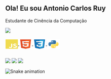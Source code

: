 ## Ola! Eu sou Antonio Carlos Ruy 
 Estudante de Cinência da Computação


<div align="Left">
  <a href="https://github.com/Antoniocruy">
  <img height="180em" src="https://github-readme-stats.vercel.app/api?username=Antoniocruy&show_icons=true&theme=dark&include_all_commits=true&count_private=true"/>
</div>

<div style="display: inline_block"><br>

  <img align="center" alt="Rafa-Js" height="30" width="40" src="https://raw.githubusercontent.com/devicons/devicon/master/icons/javascript/javascript-plain.svg">
  <img align="center" alt="Rafa-HTML" height="30" width="40" src="https://raw.githubusercontent.com/devicons/devicon/master/icons/html5/html5-original.svg">
  <img align="center" alt="Rafa-CSS" height="30" width="40" src="https://raw.githubusercontent.com/devicons/devicon/master/icons/css3/css3-original.svg">
  <img align="center" alt="Rafa-Python" height="30" width="40" src="https://raw.githubusercontent.com/devicons/devicon/master/icons/python/python-original.svg">
          
  
 </div>
  
  ##
 
<div> 

  <a href="https://instagram.com/_antonioruy" target="_blank"><img src="https://img.shields.io/badge/-Instagram-%23E4405F?style=for-the-badge&logo=instagram&logoColor=white" target="_blank"></a>
   <a href = "mailto:antonioruy00@gmail.com"><img src="https://img.shields.io/badge/-Gmail-%23333?style=for-the-badge&logo=gmail&logoColor=white" target="_blank"></a>
  <a href="https://www.linkedin.com/in/ant%C3%B4nio-carlos-ruy-neto-b0337419a/" target="_blank"><img src="https://img.shields.io/badge/-LinkedIn-%230077B5?style=for-the-badge&logo=linkedin&logoColor=white" target="_blank"></a> 
 
  ![Snake animation](https://github.com/Antoniocruy/Antoniocruy/blob/output/github-contribution-grid-snake.svg)
 
</div>
